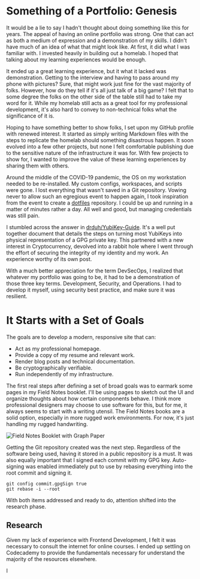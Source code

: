# Something of a Portfolio: Genesis

It would be a lie to say I hadn't thought about doing something like this for years. The appeal of having an online
portfolio was strong. One that can act as both a medium of expression and a demonstration of my skills. I didn't have
much of an idea of what that might look like. At first, it did what I was familiar with. I invested heavily in building
out a homelab. I hoped that talking about my learning experiences would be enough.

It ended up a great learning experience, but it what it lacked was demonstration. Getting to the interview and having
to pass around my phone with pictures? Sure, that might work just fine for the vast majority of folks. However, how do
they tell if it's all just talk of a big game? I felt that to some degree the folks on the other side of the table still
had to take my word for it. While my homelab still acts as a great tool for my professional development, it's also hard
to convey to non-technical folks what the significance of it is.

Hoping to have something better to show folks, I set upon my GitHub profile with renewed interest. It started as simply
writing Markdown files with the steps to replicate the homelab should something disastrous happen. It soon evolved into
a few other projects, but none I felt comfortable publishing due to the sensitive nature of the infrastructure it was
for. With few projects to show for, I wanted to improve the value of these learning experiences by sharing them with
others.

Around the middle of the COVID-19 pandemic, the OS on my workstation needed to be re-installed. My custom configs,
workspaces, and scripts were gone. I lost everything that wasn't saved in a Git repository. Vowing never to allow such
an egregious event to happen again, I took inspiration from the event to create a 
[dotfiles](https://github.com/rgrizzell/dotfiles) repository. I could be up and running in a matter of minutes rather a
day. All well and good, but managing credentials was still pain.

I stumbled across the answer in [drduh/YubiKey-Guide](https://github.com/drduh/YubiKey-Guide). It's a well put together
document that details the steps on turning most YubiKeys into physical representation of a GPG private key. This
partnered with a new interest in Cryptocurrency, devolved into a rabbit hole where I went through the effort of securing
the integrity of my identity and my work. An experience worthy of its own post. 

With a much better appreciation for the term DevSecOps, I realized that whatever my portfolio was going to be, it had to
be a demonstration of those three key terms. Development, Security, and Operations. I had to develop it myself, using
security best practice, and make sure it was resilient.


# It Starts with a Set of Goals

The goals are to develop a modern, responsive site that can:
- Act as my professional homepage.
- Provide a copy of my resume and relevant work.
- Render blog posts and technical documentation.
- Be cryptographically verifiable.
- Run independently of my infrastructure.

The first real steps after defining a set of broad goals was to earmark some pages in my Field Notes booklet. I'll be
using pages to sketch out the UI and organize thoughts about how certain components behave. I think more professional
designers may choose to use software for this, but for me, it always seems to start with a writing utensil. The Field
Notes books are a solid option, especially in more rugged work environments. For now, it's just handling my rugged
handwriting.

![Field Notes Booklet with Graph Paper](img/notebook.jpg)

Getting the Git repository created was the next step. Regardless of the software being used, having it stored in a
public repository is a must. It was also equally important that I signed each commit with my GPG key. Auto-signing was
enabled immediately put to use by rebasing everything into the root commit and signing it.

```shell
git config commit.gpgSign true
git rebase -i --root
```

With both items addressed and ready to do, attention shifted into the research phase.

## Research

Given my lack of experience with Frontend Development, I felt it was necessary to consult the internet for online
courses. I ended up settling on Codecademy to provide the fundamentals necessary for understand the majority of the
resources elsewhere.

I